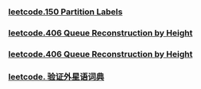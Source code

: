 ### [leetcode.150 Partition Labels](https://github.com/lulukdog/leetcode-Python/blob/master/Greedy/Partition%20Labels.py)

### [leetcode.406 Queue Reconstruction by Height](https://github.com/lulukdog/leetcode-Python/blob/master/Greedy/Queue%20Reconstruction%20by%20Height.py)

### [leetcode.406 Queue Reconstruction by Height](https://github.com/lulukdog/leetcode-Python/blob/master/Greedy/Is%20Subsequence.py)

### [leetcode. 验证外星语词典](https://github.com/lulukdog/leetcode-Python/blob/master/Greedy/%E9%AA%8C%E8%AF%81%E5%A4%96%E6%98%9F%E8%AF%AD%E8%AF%8D%E5%85%B8.py)

